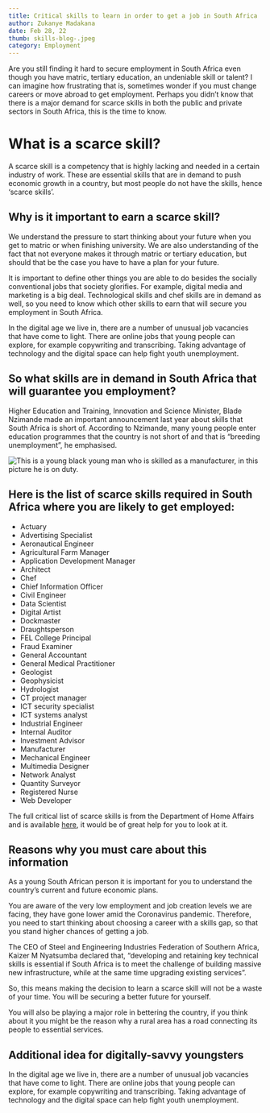 ```yaml
---
title: Critical skills to learn in order to get a job in South Africa
author: Zukanye Madakana
date: Feb 28, 22
thumb: skills-blog-.jpeg
category: Employment
---
```

Are you still finding it hard to secure employment in South Africa even though you have matric, tertiary education, an undeniable skill or talent? I can imagine how frustrating that is, sometimes wonder if you must change careers or move abroad to get employment. Perhaps you didn’t know that there is a major demand for scarce skills in both the public and private sectors in South Africa, this is the time to know. 

# What is a scarce skill? 

A scarce skill is a competency that is highly lacking and needed in a certain industry of work. These are essential skills that are in demand to push economic growth in a country, but most people do not have the skills, hence ‘scarce skills’. 

## Why is it important to earn a scarce skill? 

We understand the pressure to start thinking about your future when you get to matric or when finishing university. We are also understanding of the fact that not everyone makes it through matric or tertiary education, but should that be the case you have to have a plan for your future. 

It is important to define other things you are able to do besides the socially conventional jobs that society glorifies. For example, digital media and marketing is a big deal. Technological skills and chef skills are in demand as well, so you need to know which other skills to earn that will secure you employment in South Africa.

In the digital age we live in, there are a number of unusual job vacancies that have come to light. There are online jobs that young people can explore, for example copywriting and transcribing. Taking advantage of technology and the digital space can help fight youth unemployment. 

## So what skills are in demand in South Africa that will guarantee you employment? 

Higher Education and Training, Innovation and Science Minister, Blade Nzimande made an important announcement last year about skills that South Africa is short of. According to Nzimande, many young people enter education programmes that the country is not short of and that is “breeding unemployment”, he emphasised. 

![This is a young black young man who is skilled as a manufacturer, in this picture he is on duty. ](https://lh3.googleusercontent.com/lJplRJiyBgllsz_jHMeenPpzTUagrw_B7gCHoAFGEA1p7lfzWs0dv9YGWvO_S1yDbeULz7bX0boI2HR9HKxlBSiEjwrYKabqBBVoGHHWCgahnqesnBPOFl_9mFZ4zsXKX4nk_6E "A young male skilled as a manufacturer on duty.")

## Here is the list of scarce skills required in South Africa where you are likely to get employed: 

* Actuary 
* Advertising Specialist 
* Aeronautical Engineer
* Agricultural Farm Manager 
* Application Development Manager 
* Architect 
* Chef
* Chief Information Officer 
* Civil Engineer 
* Data Scientist 
* Digital Artist 
* Dockmaster 
* Draughtsperson
* FEL College Principal 
* Fraud Examiner 
* General Accountant 
* General Medical Practitioner 
* Geologist 
* Geophysicist 
* Hydrologist
* CT project manager
* ICT security specialist
* ICT systems analyst
* Industrial Engineer 
* Internal Auditor
* Investment Advisor 
* Manufacturer 
* Mechanical Engineer 
* Multimedia Designer 
* Network Analyst 
* Quantity Surveyor 
* Registered Nurse 
* Web Developer

The full critical list of scarce skills is from the Department of Home Affairs and is available [here](http://www.dha.gov.za/images/immigration_critical_skills.pdf), it would be of great help for you to look at it. 

## Reasons why you must care about this information

As a young South African person it is important for you to understand the country’s current and future economic plans. 

You are aware of the very low employment and job creation levels we are facing, they have gone lower amid the Coronavirus pandemic. Therefore, you need to start thinking about choosing a career with a skills gap, so that you stand higher chances of getting a job. 

The CEO of Steel and Engineering Industries Federation of Southern Africa, Kaizer M Nyatsumba declared that, “developing and retaining key technical skills is essential if South Africa is to meet the challenge of building massive new infrastructure, while at the same time upgrading existing services”. 

So, this means making the decision to learn a scarce skill will not be a waste of your time. You will be securing a better future for yourself. 

You will also be playing a major role in bettering the country, if you think about it you might be the reason why a rural area has a road connecting its people to essential services. 

## Additional idea for digitally-savvy youngsters

In the digital age we live in, there are a number of unusual job vacancies that have come to light. There are online jobs that young people can explore, for example copywriting and transcribing. Taking advantage of technology and the digital space can help fight youth unemployment.